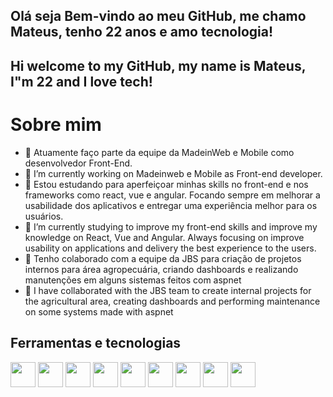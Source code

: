 ## Olá seja Bem-vindo ao meu GitHub, me chamo Mateus, tenho 22 anos e amo tecnologia! 
## Hi welcome to my GitHub, my name is Mateus, I"m 22 and I love tech!

# Sobre mim
- 🔭 Atuamente faço parte da equipe da MadeinWeb e Mobile como desenvolvedor Front-End.
- 🔭 I’m currently working on Madeinweb e Mobile as Front-end developer.
- 🌱 Estou estudando para aperfeiçoar minhas skills no front-end e nos frameworks como react, vue e angular. Focando sempre em melhorar a usabilidade dos aplicativos e entregar uma experiência melhor para os usuários.
- 🌱 I’m currently studying to improve my front-end skills and improve my knowledge on React, Vue and Angular. Always focusing on improve usability on applications and delivery the best experience to the users.
- 👯 Tenho colaborado com a equipe da JBS para criação de projetos internos para área agropecuária, criando dashboards e realizando manutenções em alguns sistemas feitos com aspnet
- 👯 I have collaborated with the JBS team to create internal projects for the agricultural area, creating dashboards and performing maintenance on some systems made with aspnet

## Ferramentas e tecnologias
<div> 
<img src="https://cdn.jsdelivr.net/gh/devicons/devicon/icons/javascript/javascript-original.svg" width="40" height="40"/>
<img src="https://cdn.jsdelivr.net/gh/devicons/devicon/icons/react/react-original-wordmark.svg" width="40" height="40"/>
<img src="https://cdn.jsdelivr.net/gh/devicons/devicon/icons/vuejs/vuejs-original-wordmark.svg" width="40" height="40"/>
<img src="https://cdn.jsdelivr.net/gh/devicons/devicon/icons/html5/html5-original.svg" width="40" height="40"/>
<img src="https://cdn.jsdelivr.net/gh/devicons/devicon/icons/css3/css3-original.svg" width="40" height="40"/>
<img src="https://cdn.jsdelivr.net/gh/devicons/devicon/icons/tailwindcss/tailwindcss-original-wordmark.svg" width="40" height="40"/>
<img src="https://cdn.jsdelivr.net/gh/devicons/devicon/icons/redux/redux-original.svg" width="40" height="40"/>
<img src="https://cdn.jsdelivr.net/gh/devicons/devicon/icons/git/git-original.svg" width="40" height="40"/>
<img src="https://cdn.jsdelivr.net/gh/devicons/devicon/icons/github/github-original.svg" width="40" height="40"/>
</div>
                                                
          

